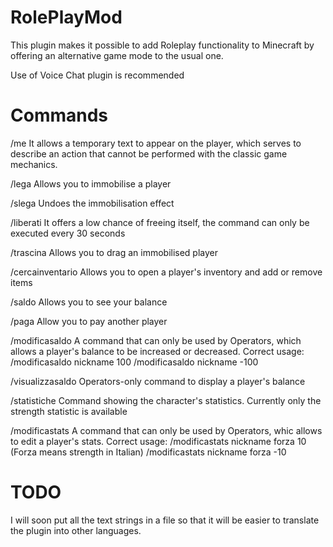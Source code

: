 # RolePlayMod
This plugin makes it possible to add Roleplay functionality to Minecraft by offering an alternative game mode to the usual one.

Use of Voice Chat plugin is recommended
# Commands
/me
It allows a temporary text to appear on the player, which serves to describe an action that cannot be performed with the classic game mechanics.

/lega
Allows you to immobilise a player

/slega
Undoes the immobilisation effect

/liberati
It offers a low chance of freeing itself, the command can only be executed every 30 seconds

/trascina
Allows you to drag an immobilised player

/cercainventario
Allows you to open a player's inventory and add or remove items

/saldo
Allows you to see your balance

/paga
Allow you to pay another player

/modificasaldo
A command that can only be used by Operators, which allows a player's balance to be increased or decreased.
Correct usage: 
/modificasaldo nickname 100
/modificasaldo nickname -100

/visualizzasaldo
Operators-only command to display a player's balance

/statistiche
Command showing the character's statistics.
Currently only the strength statistic is available

/modificastats
A command that can only be used by Operators, whic allows to edit a player's stats.
Correct usage:
/modificastats nickname forza 10  (Forza means strength in Italian)
/modificastats nickname forza -10

# TODO
I will soon put all the text strings in a file so that it will be easier to translate the plugin into other languages.




